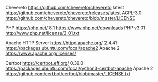 Chevereto
https://github.com/chevereto/chevereto
latest
https://github.com/chevereto/chevereto/releases/latest
AGPL-3.0
https://github.com/chevereto/chevereto/blob/master/LICENSE

PHP
https://php.net/
8.1
https://www.php.net/downloads
PHP v3.01
http://www.php.net/license/3_01.txt

Apache HTTP Server
https://httpd.apache.org/
2.4.41
https://packages.ubuntu.com/focal/apache2
Apache 2
https://www.apache.org/licenses/

Certbot
https://certbot.eff.org/
0.39.0
https://packages.ubuntu.com/focal/python3-certbot-apache
Apache 2
https://github.com/certbot/certbot/blob/master/LICENSE.txt
